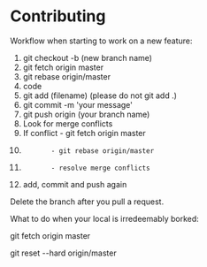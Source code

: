 # Contributing

Workflow when starting to work on a new feature:

1. git checkout -b (new branch name)
2. git fetch origin master
3. git rebase origin/master
4. code
5. git add (filename) (please do not git add .)
6. git commit -m 'your message'
7. git push origin (your branch name)
8. Look for merge conflicts
9. If conflict - git fetch origin master
10.            - git rebase origin/master
11.            - resolve merge conflicts
12. add, commit and push again

Delete the branch after you pull a request.

What to do when your local is irredeemably borked:

git fetch origin master

git reset --hard origin/master
